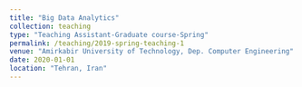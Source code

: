 ```yaml
---
title: "Big Data Analytics"
collection: teaching
type: "Teaching Assistant-Graduate course-Spring"
permalink: /teaching/2019-spring-teaching-1
venue: "Amirkabir University of Technology, Dep. Computer Engineering"
date: 2020-01-01
location: "Tehran, Iran"
---
```


